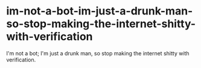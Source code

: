 # im-not-a-bot-im-just-a-drunk-man-so-stop-making-the-internet-shitty-with-verification
I'm not a bot; I'm just a drunk man, so stop making the internet shitty with verification.
